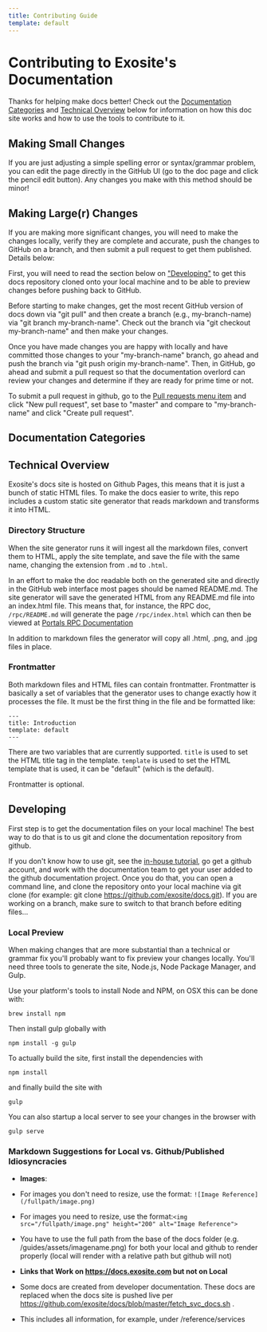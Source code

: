 ```yaml
---
title: Contributing Guide
template: default
---
```


# Contributing to Exosite's Documentation

Thanks for helping make docs better!  Check out the [Documentation Categories](#documentation-categories) and [Technical Overview](#technical-overview) below for information on how this doc site works and how to use the tools to contribute to it. 

## Making Small Changes

If you are just adjusting a simple spelling error or syntax/grammar problem, you can edit the page directly in the GitHub UI (go to the doc page and click the pencil edit button). Any changes you make with this method should be minor!

## Making Large(r) Changes

If you are making more significant changes, you will need to make the changes locally, verify they are complete and accurate, push the changes to GitHub on a branch, and then submit a pull request to get them published.  Details below:

First, you will need to read the section below on ["Developing"](#developing) to get this docs repository cloned onto your local machine and to be able to preview changes before pushing back to GitHub.

Before starting to make changes, get the most recent GitHub version of docs down via "git pull" and then create a branch (e.g., my-branch-name) via "git branch my-branch-name".  Check out the branch via "git checkout my-branch-name" and then make your changes.

Once you have made changes you are happy with locally and have committed those changes to your "my-branch-name" branch, go ahead and push the branch via "git push origin my-branch-name".  Then, in GitHub, go ahead and submit a pull request so that the documentation overlord can review your changes and determine if they are ready for prime time or not.

To submit a pull request in github, go to the <a href="https://github.com/exosite/docs/pulls">Pull requests menu item</a> and click "New pull request", set base to "master" and compare to "my-branch-name" and click "Create pull request".

## Documentation Categories



## Technical Overview

Exosite's docs site is hosted on Github Pages, this means that it is just a bunch
of static HTML files. To make the docs easier to write, this repo includes a
custom static site generator that reads markdown and transforms it into HTML.

### Directory Structure

When the site generator runs it will ingest all the markdown files, convert them
to HTML, apply the site template, and save the file with the same name, changing
the extension from `.md` to `.html`.

In an effort to make the doc readable both on the generated site and directly in
the GitHub web interface most pages should be named README.md. The site
generator will save the generated HTML from any README.md file into an
index.html file. This means that, for instance, the RPC doc, `/rpc/README.md`
will generate the page `/rpc/index.html` which can then be viewed at
[Portals RPC Documentation](/portals/rpc)

In addition to markdown files the generator will copy all .html, .png, and .jpg
files in place.

### Frontmatter

Both markdown files and HTML files can contain frontmatter. Frontmatter is
basically a set of variables that the generator uses to change exactly how it
processes the file. It must be the first thing in the file and be formatted
like:

```
---
title: Introduction
template: default
---
```

There are two variables that are currently supported. `title` is used to set the
HTML title tag in the template. `template` is used to set the HTML template that
is used, it can be "default" (which is the default).

Frontmatter is optional.

## Developing

First step is to get the documentation files on your local machine!  The best
way to do that is to us git and clone the documentation repository from 
github.  

If you don't know how to use git, see the <a href="https://i.exosite.com/display/ENG/GIT+Usage+Guide">in-house tutorial</a>, go get a github account, and work 
with the documentation team to get your user added to the github documentation 
project.  Once you do that, you can open a command line, and clone the 
repository onto your local machine via git clone (for example: git clone 
https://github.com/exosite/docs.git).  If you are working on a branch, make 
sure to switch to that branch before editing files...

### Local Preview

When making changes that are more substantial than a technical or grammar fix
you'll probably want to fix preview your changes locally. You'll need three
tools to generate the site, Node.js, Node Package Manager, and Gulp.

Use your platform's tools to install Node and NPM, on OSX this can be done with:

```
brew install npm
```

Then install gulp globally with

```
npm install -g gulp
```

To actually build the site, first install the dependencies with 

```
npm install
```

and finally build the site with 

```
gulp
```

You can also startup a local server to see your changes in the browser with

```
gulp serve
```

### Markdown Suggestions for Local vs. Github/Published Idiosyncracies

* **Images**:
 * For images you don't need to resize, use the format: `![Image Reference](/fullpath/image.png)`
 * For images you need to resize, use the format:`<img src="/fullpath/image.png" height="200" alt="Image Reference">`
 * You have to use the full path from the base of the docs folder (e.g. /guides/assets/imagename.png) for both your local and github to render properly (local will render with a relative path but github will not)
 
* **Links that Work on https://docs.exosite.com but not on Local**
 * Some docs are created from developer documentation.  These docs are replaced when the docs site is pushed live per https://github.com/exosite/docs/blob/master/fetch_svc_docs.sh .
  * This includes all information, for example, under /reference/services

